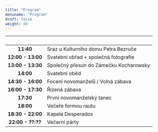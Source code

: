 ```yaml
---
title: "Program"
menuname: "Program"
draft: false
weight: 40
---
```


&nbsp; | &nbsp;
:-----:|-------
**11:40** | Sraz u Kulturního domu Petra Bezruče
**12:00 - 13:00** | Svatební obřad + společná fotografie
**13:00 - 13:30** | Společný přesun do Zámečku Kocharowsky
**14:00** | Svatební oběd
**14:30 - 16:00** | Focení novomanželů / Volná zábava
**16:00 - 17:30** | Řízená zábava
**17:30** | První novomanželský tanec
**18:00** | Večeře formou rautu
**18:30 - 22:00** | Kapela Desperados
**22:00 - ??:??** | Večerní párty 
